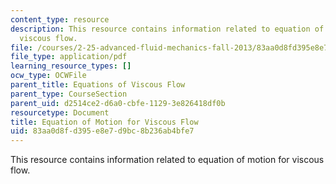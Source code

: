 ```yaml
---
content_type: resource
description: This resource contains information related to equation of motion for
  viscous flow.
file: /courses/2-25-advanced-fluid-mechanics-fall-2013/83aa0d8fd395e8e7d9bc8b236ab4bfe7_MIT2_25F13_Equat_of_Motio.pdf
file_type: application/pdf
learning_resource_types: []
ocw_type: OCWFile
parent_title: Equations of Viscous Flow
parent_type: CourseSection
parent_uid: d2514ce2-d6a0-cbfe-1129-3e826418df0b
resourcetype: Document
title: Equation of Motion for Viscous Flow
uid: 83aa0d8f-d395-e8e7-d9bc-8b236ab4bfe7
---
```

This resource contains information related to equation of motion for viscous flow.